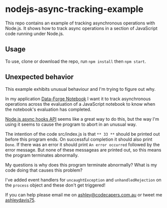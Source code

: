 # nodejs-async-tracking-example

This repo contains an example of tracking asynchronous operations with Node.js. It shows how to track async operations in a section of JavaScript code running under Node.js.

## Usage

To use, clone or download the repo, run `npm install` then `npm start`.

## Unexpected behavior

This example exhibits unusual behaviour and I'm trying to figure out why. 

In my application [Data-Forge Notebook](data-forge-notebook.com) I want it to track asynchronous operations across the evaluation of a JavaScript notebook to know when the notebook's evaluation has completed.

[Node.js async hooks API](https://nodejs.org/api/async_hooks.html) seems like a great way to do this, but the way I'm using it seems to cause the program to abort in an unusual way.

The intention of the code src/index.js is that `** 33 **` should be printed out before this program ends. On successful completion it should also print `Done`. If there was an error it should print `An error occurred` followed by the error message. But none of these messageas are printed out, so this means the program terminates abnormally.

My questions is why does this program terminate abnormally? What is my code doing that causes this problem?

I've added event handlers for `uncaughtException` and `unhandledRejection` on the `process` object and these don't get triggered!

If you can help please email me on [ashley@codecapers.com.au](mailto:ashley@codecapers.com.au) or tweet me [ashleydavis75](https://twitter.com/ashleydavis75).
